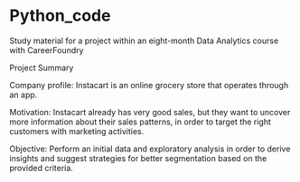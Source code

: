 # Python_code

Study material for a project within an eight-month Data Analytics course with CareerFoundry

Project Summary

Company profile: Instacart is an online grocery store that operates through an app. 

Motivation: Instacart already has very good sales, but they want to uncover more information about their sales patterns, in order to target the right customers with marketing activities.

Objective: Perform an initial data and exploratory analysis in order to derive insights and suggest strategies for better segmentation based on the provided criteria.
